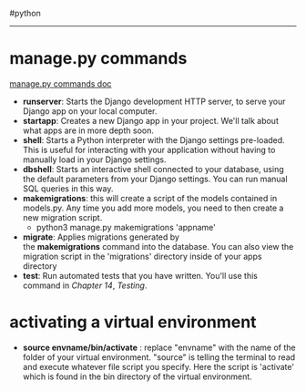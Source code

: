 #python 
***
# manage.py commands
[manage.py commands doc](https://docs.djangoproject.com/en/4.2/ref/django-admin/)
- **runserver**: Starts the Django development HTTP server, to serve your Django app on your local computer.
-  **startapp**: Creates a new Django app in your project. We'll talk about what apps are in more depth soon.
-  **shell**: Starts a Python interpreter with the Django settings pre-loaded. This is useful for interacting with your application without having to manually load in your Django settings.
-  **dbshell**: Starts an interactive shell connected to your database, using the default parameters from your Django settings. You can run manual SQL queries in this way.
-  **makemigrations**: this will create a script of the models contained in models.py. Any time you add more models, you need to then create a new migration script. 
	- python3 manage.py makemigrations 'appname'
-  **migrate**: Applies migrations generated by the **makemigrations** command into the database. You can also view the migration script in the 'migrations' directory inside of your apps directory
-  **test**: Run automated tests that you have written. You'll use this command in _Chapter 14_, _Testing_.
# activating a virtual environment
- **source envname/bin/activate** : replace "envname" with the name of the folder of your virtual environment. "source" is telling the terminal to read and execute whatever file script you specify. Here the script is 'activate' which is found in the bin directory of the virtual environment.

